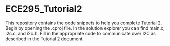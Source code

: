 # ECE295_Tutorial2

This repository contains the code snippets to help you complete Tutorial 2. Begin by opening the .cproj file. In the solution explorer you can find main.c, i2c.c, and i2c.h. Fill in the appropriate code to communicate over I2C as described in the Tutorial 2 document.
